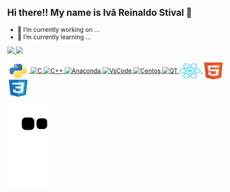 ## Hi there!! My name is Ivã Reinaldo Stival 👋
- 🔭 I’m currently working on ...
- 🌱 I’m currently learning ...

<div align="left">
  <a href="https://github.com/ivastival">
  <img height="180em" src="https://github-readme-stats.vercel.app/api?username=ivastival&show_icons=true&theme=dark&include_all_commits=true&count_private=true"/>
  <img height="180em" src="https://github-readme-stats.vercel.app/api/top-langs/?username=ivastival&layout=compact&langs_count=7&theme=dark"/>
</div>

<div style="display: inline_block"><br>
  <img align="center" alt="Python" height="40" width="50" src="https://raw.githubusercontent.com/devicons/devicon/master/icons/python/python-original.svg">
  <img align="center" alt="C" height="40" width="50" src="https://cdn.jsdelivr.net/gh/devicons/devicon/icons/c/c-original.svg">  
  <img align="center" alt="C++" height="40" width="50" src="https://cdn.jsdelivr.net/gh/devicons/devicon/icons/cplusplus/cplusplus-original.svg">
  <img align="center" alt="Anaconda" height="40" width="50" src="https://cdn.jsdelivr.net/gh/devicons/devicon/icons/anaconda/anaconda-original.svg" >    
  <img align="center" alt="VsCode" height="40" width="50" src="https://cdn.jsdelivr.net/gh/devicons/devicon/icons/vscode/vscode-original.svg" >    
  <img align="center" alt="Centos" height="40" width="50" src="https://cdn.jsdelivr.net/gh/devicons/devicon/icons/centos/centos-original.svg" >
  <img align="center" alt="QT" height="40" width="50" src="https://cdn.jsdelivr.net/gh/devicons/devicon/icons/qt/qt-original.svg" >
  <img align="center" alt="React" height="40" width="50" src="https://raw.githubusercontent.com/devicons/devicon/master/icons/react/react-original.svg">
  <img align="center" alt="HTML" height="40" width="50" src="https://raw.githubusercontent.com/devicons/devicon/master/icons/html5/html5-original.svg">
  <img align="center" alt="CSS" height="40" width="50" src="https://raw.githubusercontent.com/devicons/devicon/master/icons/css3/css3-original.svg">
</div>
  
![Snake animation](https://github.com/ivastival/ivastival/blob/output/github-contribution-grid-snake.svg)  

<!--
**IvaStival/ivastival** is a ✨ _special_ ✨ repository because its `README.md` (this file) appears on your GitHub profile.

Here are some ideas to get you started:

- 🔭 I’m currently working on ...
- 🌱 I’m currently learning ...
- 👯 I’m looking to collaborate on ...
- 🤔 I’m looking for help with ...
- 💬 Ask me about ...
- 📫 How to reach me: ...
- 😄 Pronouns: ...
- ⚡ Fun fact: ...
-->
